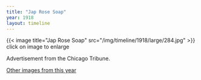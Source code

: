 ```yaml
---
title: "Jap Rose Soap"
year: 1918
layout: timeline
---
```


{{< image title="Jap Rose Soap" src="/img/timeline/1918/large/284.jpg" >}}
click on image to enlarge

Advertisement from the Chicago Tribune. 

[Other images from this year](/historical/timeline/1918)